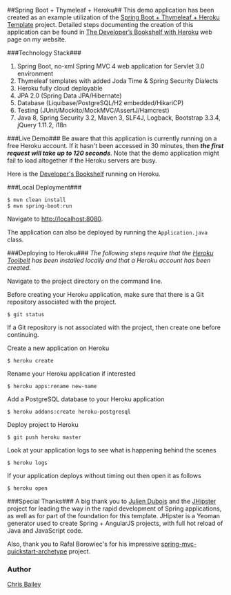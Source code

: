 ##Spring Boot + Thymeleaf + Heroku##
This demo application has been created as an example utilization of the [Spring Boot + Thymeleaf + Heroku Template](https://github.com/chris-bailey/spring-boot-thymeleaf-heroku-template) project. Detailed steps documenting the creation of this application can be found in [The Developer’s Bookshelf with Heroku](http://chrisbaileydeveloper.com/projects/the-developers-bookshelf-with-heroku/) web page on my website.

###Technology Stack###
1. Spring Boot, no-xml Spring MVC 4 web application for Servlet 3.0 environment
1. Thymeleaf templates with added Joda Time & Spring Security Dialects  
1. Heroku fully cloud deployable
1. JPA 2.0 (Spring Data JPA/Hibernate)
1. Database (Liquibase/PostgreSQL/H2 embedded/HikariCP)  
1. Testing (JUnit/Mockito/MockMVC/AssertJ/Hamcrest)  
1. Java 8, Spring Security 3.2, Maven 3, SLF4J, Logback, Bootstrap 3.3.4, jQuery 1.11.2, i18n

###Live Demo###
Be aware that this application is currently running on a free Heroku account.  If it hasn't been accessed in 30 minutes, then ***the first request will take up to 120 seconds***.  Note that the demo application might fail to load altogether if the Heroku servers are busy. 

Here is the [Developer's Bookshelf](https://developer-bookshelf-heroku.herokuapp.com/) running on Heroku.

###Local Deployment###
```
$ mvn clean install  
$ mvn spring-boot:run
```

Navigate to [http://localhost:8080](http://localhost:8080).  
 
The application can also be deployed by running the `Application.java` class.

###Deploying to Heroku###
<i>The following steps require that the [Heroku Toolbelt](https://toolbelt.heroku.com/) has been installed locally and that a Heroku account has been created.</i>

Navigate to the project directory on the command line.

Before creating your Heroku application, make sure that there is a Git repository associated with the project.   
```
$ git status
```  

If a Git repository is not associated with the project, then create one before continuing. 

Create a new application on Heroku  
```
$ heroku create
```

Rename your Heroku application if interested  
``` 
$ heroku apps:rename new-name
```

Add a PostgreSQL database to your Heroku application  
```
$ heroku addons:create heroku-postgresql
```

Deploy project to Heroku  
```
$ git push heroku master
```

Look at your application logs to see what is happening behind the scenes  
```
$ heroku logs
```

If your application deploys without timing out then open it as follows 
```
$ heroku open
```

###Special Thanks###
A big thank you to [Julien Dubois](http://www.julien-dubois.com/) and the [JHipster](https://jhipster.github.io/) project for leading the way in the rapid development of Spring applications, as well as for part of the foundation for this template.  JHipster is a Yeoman generator used to create Spring + AngularJS projects, with full hot reload of Java and JavaScript code.

Also, thank you to Rafal Borowiec's for his impressive [spring-mvc-quickstart-archetype](https://github.com/kolorobot/spring-mvc-quickstart-archetype) project.


### Author ###
[Chris Bailey](http://www.chrisbaileydeveloper.com)
